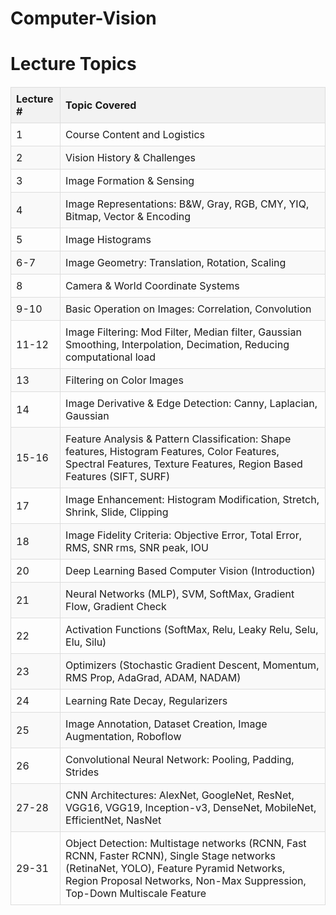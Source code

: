 # Computer-Vision

<!DOCTYPE html>
<html lang="en">
<head>
    <meta charset="UTF-8">
    <meta name="viewport" content="width=device-width, initial-scale=1.0">
    <title>Lecture Topics</title>
    <style>
        table {
            width: 100%;
            border-collapse: collapse;
            margin: 20px 0;
        }
        th, td {
            border: 1px solid #ddd;
            padding: 8px;
            text-align: left;
        }
        th {
            background-color: #f2f2f2;
        }
        tr:nth-child(even) {
            background-color: #f9f9f9;
        }
    </style>
</head>
<body>

<h1>Lecture Topics</h1>
<table>
    <thead>
        <tr>
            <th>Lecture #</th>
            <th>Topic Covered</th>
        </tr>
    </thead>
    <tbody>
        <tr>
            <td>1</td>
            <td>Course Content and Logistics</td>
        </tr>
        <tr>
            <td>2</td>
            <td>Vision History & Challenges</td>
        </tr>
        <tr>
            <td>3</td>
            <td>Image Formation & Sensing</td>
        </tr>
        <tr>
            <td>4</td>
            <td>Image Representations: B&W, Gray, RGB, CMY, YIQ, Bitmap, Vector & Encoding</td>
        </tr>
        <tr>
            <td>5</td>
            <td>Image Histograms</td>
        </tr>
        <tr>
            <td>6-7</td>
            <td>Image Geometry: Translation, Rotation, Scaling</td>
        </tr>
        <tr>
            <td>8</td>
            <td>Camera & World Coordinate Systems</td>
        </tr>
        <tr>
            <td>9-10</td>
            <td>Basic Operation on Images: Correlation, Convolution</td>
        </tr>
        <tr>
            <td>11-12</td>
            <td>Image Filtering: Mod Filter, Median filter, Gaussian Smoothing, Interpolation, Decimation, Reducing computational load</td>
        </tr>
        <tr>
            <td>13</td>
            <td>Filtering on Color Images</td>
        </tr>
        <tr>
            <td>14</td>
            <td>Image Derivative & Edge Detection: Canny, Laplacian, Gaussian</td>
        </tr>
        <tr>
            <td>15-16</td>
            <td>Feature Analysis & Pattern Classification: Shape features, Histogram Features, Color Features, Spectral Features, Texture Features, Region Based Features (SIFT, SURF)</td>
        </tr>
        <tr>
            <td>17</td>
            <td>Image Enhancement: Histogram Modification, Stretch, Shrink, Slide, Clipping</td>
        </tr>
        <tr>
            <td>18</td>
            <td>Image Fidelity Criteria: Objective Error, Total Error, RMS, SNR rms, SNR peak, IOU</td>
        </tr>
        <tr>
            <td>20</td>
            <td>Deep Learning Based Computer Vision (Introduction)</td>
        </tr>
        <tr>
            <td>21</td>
            <td>Neural Networks (MLP), SVM, SoftMax, Gradient Flow, Gradient Check</td>
        </tr>
        <tr>
            <td>22</td>
            <td>Activation Functions (SoftMax, Relu, Leaky Relu, Selu, Elu, Silu)</td>
        </tr>
        <tr>
            <td>23</td>
            <td>Optimizers (Stochastic Gradient Descent, Momentum, RMS Prop, AdaGrad, ADAM, NADAM)</td>
        </tr>
        <tr>
            <td>24</td>
            <td>Learning Rate Decay, Regularizers</td>
        </tr>
        <tr>
            <td>25</td>
            <td>Image Annotation, Dataset Creation, Image Augmentation, Roboflow</td>
        </tr>
        <tr>
            <td>26</td>
            <td>Convolutional Neural Network: Pooling, Padding, Strides</td>
        </tr>
        <tr>
            <td>27-28</td>
            <td>CNN Architectures: AlexNet, GoogleNet, ResNet, VGG16, VGG19, Inception-v3, DenseNet, MobileNet, EfficientNet, NasNet</td>
        </tr>
        <tr>
            <td>29-31</td>
            <td>Object Detection: Multistage networks (RCNN, Fast RCNN, Faster RCNN), Single Stage networks (RetinaNet, YOLO), Feature Pyramid Networks, Region Proposal Networks, Non-Max Suppression, Top-Down Multiscale Feature</td>
        </tr>
    </tbody>
</table>

</body>
</html>
